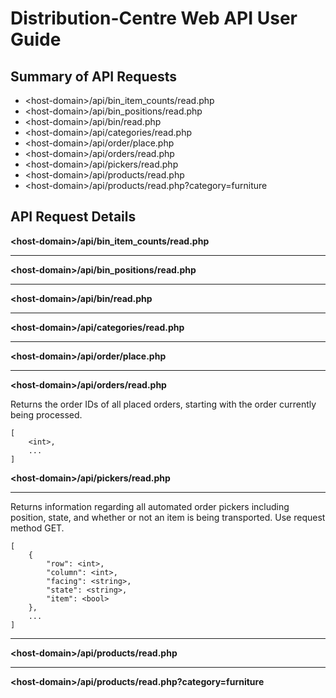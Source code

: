 Distribution-Centre Web API User Guide
======================================

Summary of API Requests
-----------------------

* \<host-domain\>/api/bin_item_counts/read.php
* \<host-domain\>/api/bin_positions/read.php
* \<host-domain\>/api/bin/read.php
* \<host-domain\>/api/categories/read.php
* \<host-domain\>/api/order/place.php
* \<host-domain\>/api/orders/read.php
* \<host-domain\>/api/pickers/read.php
* \<host-domain\>/api/products/read.php
* \<host-domain\>/api/products/read.php?category=furniture

API Request Details
-------------------

**\<host-domain\>/api/bin_item_counts/read.php**

---

**\<host-domain\>/api/bin_positions/read.php**

---

**\<host-domain\>/api/bin/read.php**

---

**\<host-domain\>/api/categories/read.php**

---

**\<host-domain\>/api/order/place.php**

---

**\<host-domain\>/api/orders/read.php**

Returns the order IDs of all placed orders, starting with the order currently being processed.

	[
		<int>,
		...
	]

**\<host-domain\>/api/pickers/read.php**

---

Returns information regarding all automated order pickers including position, state, and whether or not an item is being transported. Use request method GET.

	[  
		{  
			"row": <int>,  
			"column": <int>,  
			"facing": <string>,  
			"state": <string>,  
			"item": <bool>  
		},  
		...  
	]

---

**\<host-domain\>/api/products/read.php**

---

**\<host-domain\>/api/products/read.php?category=furniture**